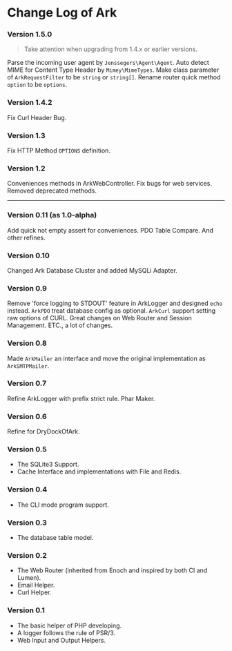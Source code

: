 # Change Log of Ark

### Version 1.5.0

> Take attention when upgrading from 1.4.x or earlier versions.

Parse the incoming user agent by `Jenssegers\Agent\Agent`.
Auto detect MIME for Content Type Header by `Mimey\MimeTypes`.
Make class parameter of `ArkRequestFilter` to be `string` or `string[]`.
Rename router quick method `option` to be `options`.

### Version 1.4.2

Fix Curl Header Bug.

### Version 1.3

Fix HTTP Method `OPTIONS` definition.

### Version 1.2

Conveniences methods in ArkWebController.
Fix bugs for web services.
Removed deprecated methods.

----

### Version 0.11 (as 1.0-alpha)

Add quick not empty assert for conveniences.
PDO Table Compare.
And other refines.

### Version 0.10

Changed Ark Database Cluster and added MySQLi Adapter.

### Version 0.9

Remove 'force logging to STDOUT' feature in ArkLogger and designed `echo` instead.
`ArkPDO` treat database config as optional.
`ArkCurl` support setting raw options of CURL.
Great changes on Web Router and Session Management.
ETC., a lot of changes.

### Version 0.8

Made `ArkMailer` an interface and move the original implementation as `ArkSMTPMailer`.

### Version 0.7

Refine ArkLogger with prefix strict rule.
Phar Maker.

### Version 0.6

Refine for DryDockOfArk.

### Version 0.5

* The SQLite3 Support.
* Cache Interface and implementations with File and Redis.

### Version 0.4

* The CLI mode program support.

### Version 0.3

* The database table model.

### Version 0.2

* The Web Router (inherited from Enoch and inspired by both CI and Lumen).
* Email Helper.
* Curl Helper.

### Version 0.1

* The basic helper of PHP developing.
* A logger follows the rule of PSR/3.
* Web Input and Output Helpers.
